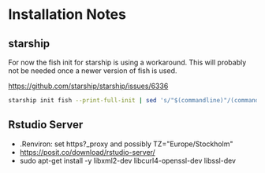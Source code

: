# Installation Notes

## starship

For now the fish init for starship is using a workaround. This will probably not be needed once
a newer version of fish is used.

<https://github.com/starship/starship/issues/6336>

```bash
starship init fish --print-full-init | sed 's/"$(commandline)"/(commandline | string collect)/' | source
```

## Rstudio Server

- .Renviron: set https?\_proxy and possibly TZ="Europe/Stockholm"
- <https://posit.co/download/rstudio-server/>
- sudo apt-get install -y libxml2-dev libcurl4-openssl-dev libssl-dev

